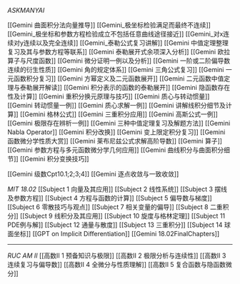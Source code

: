 *ASKMANYAI*

[[Gemini 曲面积分法向量推导]]
[[Gemini_极坐标检验满足而最终不连续]]
[[Gemini_极坐标和参数方程检验成立不包括任意曲线途径接近]]
[[Gemini_对x连续对y连续以及完全连续]]
[[Gemini_泰勒公式复习讲解]]
[[Gemini 中值定理整理复习及其与参数方程等联系]]
[[Gemini 泰勒展开式余项深入分析]]
[[Gemini 欧拉算子与尺度函数]]
[[Gemini 微分证明一例以及分析]]
[[Gemini 一阶或二阶偏导数连续的衍生性质]]
[[Gemini 角的规定体系]]
[[Gemini 三角公式复习]]
[[Gemini 一元函数积分复习]]
[[Gemini 方幂定义及二元函数展开]]
[[Gemini 二元函数中值定理与泰勒展开解读]]
[[Gemini 积分表示的函数的泰勒展开]]
[[Gemini 隐函数存在性及计算]]
[[Gemini 重积分换元原理与技巧]]
[[Gemini 质心与转动惯量]]
[[Gemini 转动惯量一例]]
[[Gemini 质心求解一例]]
[[Gemini 讲解线积分细节及计算]]
[[Gemini 格林公式]]
[[Gemini 三重积分应用]]
[[Gemini 高斯公式一例]]
[[Gemini 极限存在辨析一例]]
[[Gemini 三种中值定理复习及解题方法]]
[[Gemini Nabla Operator]]
[[Gemini 积分改换]]
[[Gemini 变上限定积分复习]]
[[Gemini 函数微分学性质大赏]]
[[Gemini 莱布尼兹公式求解高阶导数]]
[[Gemini 算子]]
[[Gemini 参数方程与多元函数微分学几何应用]]
[[Gemini 曲线积分与曲面积分细节]]
[[Gemini 积分变换技巧]]

[[Gemini 级数Cpt10.1;2;3;4]]
[[Gemini 逐点收敛与一致收敛]]



*MIT 18.02*
[[Subject 1 向量及其应用]]
[[Subject 2 线性系统]]
[[Subject 3 摆线及参数方程]]
[[Subject 4 方程与函数的计算]]
[[Subject 5 偏导数与梯度]]
[[Subject 6 零散技巧与观点]]
[[Subject 7 相关变量的偏导]]
[[Subject 8 二重积分]]
[[Subject 9 线积分及其应用]]
[[Subject 10 旋度与格林定理]]
[[Subject 11 PDE例与解]]
[[Subject 12 通量与散度]]
[[Subject 13 三重积分]]
[[Subject 14 球面坐标]]
[[GPT on Implicit Differentiation]]
[[Gemini 18.02FinalChapters]]

---

*RUC AM II*
[[高数II 1 预备知识与极限]]
[[高数II 2 极限分析与连续性]]
[[高数II 3 连续复习与偏导数]]
[[高数II 4 全微分与性质理解]]
[[高数II 5 复合函数与隐函数微分]]










